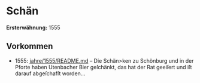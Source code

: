# Schän

**Ersterwähnung:** 1555

## Vorkommen
- 1555: [jahre/1555/README.md](../jahre/1555/README.md) – Die Schän>ken zu Schönburg und in der Pforte haben
Utenbacher Bier geſchänkt, das hat der Rat geeiſert und
iſt darauf abgeſchafſt worden...
